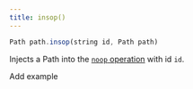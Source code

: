 ```yaml
---
title: insop()
---
```


```js
Path path.insop(string id, Path path)
```

Injects a Path into the [`noop` operation](#noop) with id `id`.

<Fixme>Add example</Fixme>
